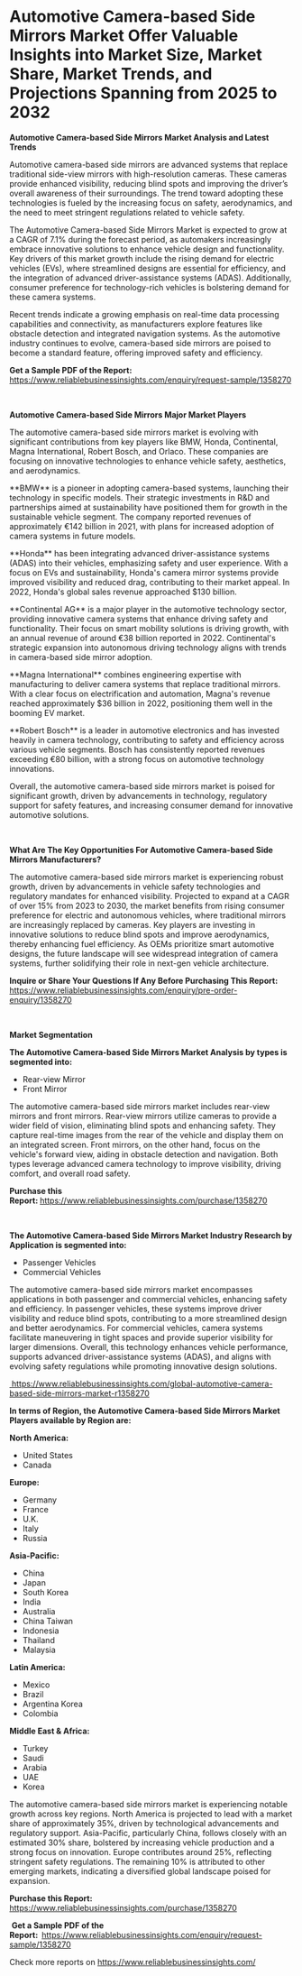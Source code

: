 <p><h1>Automotive Camera-based Side Mirrors Market Offer Valuable Insights into Market Size, Market Share, Market Trends, and Projections Spanning from 2025 to 2032</h1></p><p><strong>Automotive Camera-based Side Mirrors Market Analysis and Latest Trends</strong></p>
<p><p>Automotive camera-based side mirrors are advanced systems that replace traditional side-view mirrors with high-resolution cameras. These cameras provide enhanced visibility, reducing blind spots and improving the driver’s overall awareness of their surroundings. The trend toward adopting these technologies is fueled by the increasing focus on safety, aerodynamics, and the need to meet stringent regulations related to vehicle safety. </p><p>The Automotive Camera-based Side Mirrors Market is expected to grow at a CAGR of 7.1% during the forecast period, as automakers increasingly embrace innovative solutions to enhance vehicle design and functionality. Key drivers of this market growth include the rising demand for electric vehicles (EVs), where streamlined designs are essential for efficiency, and the integration of advanced driver-assistance systems (ADAS). Additionally, consumer preference for technology-rich vehicles is bolstering demand for these camera systems. </p><p>Recent trends indicate a growing emphasis on real-time data processing capabilities and connectivity, as manufacturers explore features like obstacle detection and integrated navigation systems. As the automotive industry continues to evolve, camera-based side mirrors are poised to become a standard feature, offering improved safety and efficiency.</p></p>
<p><strong>Get a Sample PDF of the Report:&nbsp;</strong> <a href="https://www.reliablebusinessinsights.com/enquiry/request-sample/1358270?utm_campaign=3356&utm_medium=2&utm_source=Github&utm_content=ia&utm_term=30032025&utm_id=automotive-camera-based-side-mirrors">https://www.reliablebusinessinsights.com/enquiry/request-sample/1358270</a></p>
<p>&nbsp;</p>
<p><strong>Automotive Camera-based Side Mirrors Major Market Players</strong></p>
<p><p>The automotive camera-based side mirrors market is evolving with significant contributions from key players like BMW, Honda, Continental, Magna International, Robert Bosch, and Orlaco. These companies are focusing on innovative technologies to enhance vehicle safety, aesthetics, and aerodynamics.</p><p>**BMW** is a pioneer in adopting camera-based systems, launching their technology in specific models. Their strategic investments in R&D and partnerships aimed at sustainability have positioned them for growth in the sustainable vehicle segment. The company reported revenues of approximately €142 billion in 2021, with plans for increased adoption of camera systems in future models.</p><p>**Honda** has been integrating advanced driver-assistance systems (ADAS) into their vehicles, emphasizing safety and user experience. With a focus on EVs and sustainability, Honda's camera mirror systems provide improved visibility and reduced drag, contributing to their market appeal. In 2022, Honda's global sales revenue approached $130 billion.</p><p>**Continental AG** is a major player in the automotive technology sector, providing innovative camera systems that enhance driving safety and functionality. Their focus on smart mobility solutions is driving growth, with an annual revenue of around €38 billion reported in 2022. Continental's strategic expansion into autonomous driving technology aligns with trends in camera-based side mirror adoption.</p><p>**Magna International** combines engineering expertise with manufacturing to deliver camera systems that replace traditional mirrors. With a clear focus on electrification and automation, Magna's revenue reached approximately $36 billion in 2022, positioning them well in the booming EV market.</p><p>**Robert Bosch** is a leader in automotive electronics and has invested heavily in camera technology, contributing to safety and efficiency across various vehicle segments. Bosch has consistently reported revenues exceeding €80 billion, with a strong focus on automotive technology innovations.</p><p>Overall, the automotive camera-based side mirrors market is poised for significant growth, driven by advancements in technology, regulatory support for safety features, and increasing consumer demand for innovative automotive solutions.</p></p>
<p>&nbsp;</p>
<p><strong>What Are The Key Opportunities For Automotive Camera-based Side Mirrors Manufacturers?</strong></p>
<p><p>The automotive camera-based side mirrors market is experiencing robust growth, driven by advancements in vehicle safety technologies and regulatory mandates for enhanced visibility. Projected to expand at a CAGR of over 15% from 2023 to 2030, the market benefits from rising consumer preference for electric and autonomous vehicles, where traditional mirrors are increasingly replaced by cameras. Key players are investing in innovative solutions to reduce blind spots and improve aerodynamics, thereby enhancing fuel efficiency. As OEMs prioritize smart automotive designs, the future landscape will see widespread integration of camera systems, further solidifying their role in next-gen vehicle architecture.</p></p>
<p><strong>Inquire or Share Your Questions If Any Before Purchasing This Report:</strong> <a href="https://www.reliablebusinessinsights.com/enquiry/pre-order-enquiry/1358270?utm_campaign=3356&utm_medium=2&utm_source=Github&utm_content=ia&utm_term=30032025&utm_id=automotive-camera-based-side-mirrors">https://www.reliablebusinessinsights.com/enquiry/pre-order-enquiry/1358270</a></p>
<p>&nbsp;</p>
<p><strong>Market Segmentation</strong></p>
<p><strong>The Automotive Camera-based Side Mirrors Market Analysis by types is segmented into:</strong></p>
<p><ul><li>Rear-view Mirror</li><li>Front Mirror</li></ul></p>
<p><p>The automotive camera-based side mirrors market includes rear-view mirrors and front mirrors. Rear-view mirrors utilize cameras to provide a wider field of vision, eliminating blind spots and enhancing safety. They capture real-time images from the rear of the vehicle and display them on an integrated screen. Front mirrors, on the other hand, focus on the vehicle's forward view, aiding in obstacle detection and navigation. Both types leverage advanced camera technology to improve visibility, driving comfort, and overall road safety.</p></p>
<p><strong>Purchase this Report:&nbsp;</strong><a href="https://www.reliablebusinessinsights.com/purchase/1358270?utm_campaign=3356&utm_medium=2&utm_source=Github&utm_content=ia&utm_term=30032025&utm_id=automotive-camera-based-side-mirrors">https://www.reliablebusinessinsights.com/purchase/1358270</a></p>
<p>&nbsp;</p>
<p><strong>The Automotive Camera-based Side Mirrors Market Industry Research by Application is segmented into:</strong></p>
<p><ul><li>Passenger Vehicles</li><li>Commercial Vehicles</li></ul></p>
<p><p>The automotive camera-based side mirrors market encompasses applications in both passenger and commercial vehicles, enhancing safety and efficiency. In passenger vehicles, these systems improve driver visibility and reduce blind spots, contributing to a more streamlined design and better aerodynamics. For commercial vehicles, camera systems facilitate maneuvering in tight spaces and provide superior visibility for larger dimensions. Overall, this technology enhances vehicle performance, supports advanced driver-assistance systems (ADAS), and aligns with evolving safety regulations while promoting innovative design solutions.</p></p>
<p><a href="https://www.reliablebusinessinsights.com/global-automotive-camera-based-side-mirrors-market-r1358270?utm_campaign=3356&utm_medium=2&utm_source=Github&utm_content=ia&utm_term=30032025&utm_id=automotive-camera-based-side-mirrors">&nbsp;https://www.reliablebusinessinsights.com/global-automotive-camera-based-side-mirrors-market-r1358270</a></p>
<p><strong>In terms of Region, the Automotive Camera-based Side Mirrors Market Players available by Region are:</strong></p>
<p>
    <p> <strong> North America: </strong>
        <ul>
            <li>United States</li>
            <li>Canada</li>
        </ul>
        </p> 
    <p> <strong> Europe: </strong>
        <ul>
            <li>Germany</li>
            <li>France</li>
            <li>U.K.</li>
            <li>Italy</li>
            <li>Russia</li>
        </ul>
        </p> 
    <p> <strong> Asia-Pacific: </strong>
        <ul>
            <li>China</li>
            <li>Japan</li>
            <li>South Korea</li>
            <li>India</li>
            <li>Australia</li>
            <li>China Taiwan</li>
            <li>Indonesia</li>
            <li>Thailand</li>
            <li>Malaysia</li>
        </ul>
        </p> 
    <p> <strong> Latin America: </strong>
        <ul>
            <li>Mexico</li>
            <li>Brazil</li>
            <li>Argentina Korea</li>
            <li>Colombia</li>
        </ul>
        </p> 
    <p> <strong> Middle East & Africa: </strong>
        <ul>
            <li>Turkey</li>
            <li>Saudi</li>
            <li>Arabia</li>
            <li>UAE</li>
            <li>Korea</li>
        </ul>
    </p>
    </p>
<p><p>The automotive camera-based side mirrors market is experiencing notable growth across key regions. North America is projected to lead with a market share of approximately 35%, driven by technological advancements and regulatory support. Asia-Pacific, particularly China, follows closely with an estimated 30% share, bolstered by increasing vehicle production and a strong focus on innovation. Europe contributes around 25%, reflecting stringent safety regulations. The remaining 10% is attributed to other emerging markets, indicating a diversified global landscape poised for expansion.</p></p>
<p><strong>Purchase this Report: </strong><a href="https://www.reliablebusinessinsights.com/purchase/1358270?utm_campaign=3356&utm_medium=2&utm_source=Github&utm_content=ia&utm_term=30032025&utm_id=automotive-camera-based-side-mirrors">https://www.reliablebusinessinsights.com/purchase/1358270</a></p>
<p>&nbsp;<strong>Get a Sample PDF of the Report:&nbsp;&nbsp;</strong><a href="https://www.reliablebusinessinsights.com/enquiry/request-sample/1358270?utm_campaign=3356&utm_medium=2&utm_source=Github&utm_content=ia&utm_term=30032025&utm_id=automotive-camera-based-side-mirrors">https://www.reliablebusinessinsights.com/enquiry/request-sample/1358270</a></p>
<p><strong></strong></p>
<p>Check more reports on <a href="https://www.reliablebusinessinsights.com/?utm_campaign=3356&utm_medium=2&utm_source=Github&utm_content=ia&utm_term=30032025&utm_id=automotive-camera-based-side-mirrors">https://www.reliablebusinessinsights.com/</a></p>